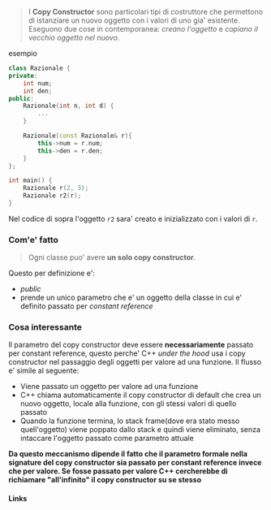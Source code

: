 >I **Copy Constructor** sono particolari tipi di costruttore che permettono di istanziare un nuovo oggetto con i valori di uno gia' esistente. Eseguono due cose in contemporanea: *creano l'oggetto* e *copiano il vecchio oggetto nel nuovo*.

esempio
```cpp
class Razionale {
private:
	int num;
	int den;
public: 
	Razionale(int n, int d) {
		... 
	}

	Razionale(const Razionale& r){
		this->num = r.num;
		this->den = r.den;
	}
};

int main() {
	Razionale r(2, 3);
	Razionale r2(r);
}
```

Nel codice di sopra l'oggetto ``r2`` sara' creato e inizializzato con i valori di ``r``.
### Com'e' fatto
>Ogni classe puo' avere **un solo copy constructor**.

Questo per definizione e':
- *public*
- prende un unico parametro che e' un oggetto della classe in cui e' definito passato per *constant reference*

### Cosa interessante
Il parametro del copy constructor deve essere **necessariamente** passato per constant reference, questo perche' C++ *under the hood* usa i copy constructor nel passaggio degli oggetti per valore ad una funzione.
Il flusso e' simile al seguente:
- Viene passato un oggetto per valore ad una funzione
- C++ chiama automaticamente il copy constructor di default che crea un nuovo oggetto, locale alla funzione, con gli stessi valori di quello passato
- Quando la funzione termina, lo stack frame(dove era stato messo quell'oggetto) viene poppato dallo stack e quindi viene eliminato, senza intaccare l'oggetto passato come parametro attuale

**Da questo meccanismo dipende il fatto che il parametro formale nella signature del copy constructor sia passato per constant reference invece che per valore. Se fosse passato per valore C++ cercherebbe di richiamare "all'infinito" il copy constructor su se stesso** 

#### Links